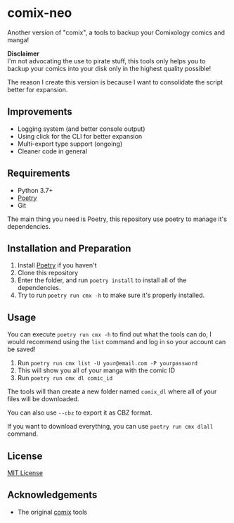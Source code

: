 # comix-neo

Another version of "comix", a tools to backup your Comixology comics and manga!

**Disclaimer**<br />
I'm not advocating the use to pirate stuff, this tools only helps you to backup your comics into your disk only in the highest quality possible!

The reason I create this version is because I want to consolidate the script better for expansion.

## Improvements
- Logging system (and better console output)
- Using click for the CLI for better expansion
- Multi-export type support (ongoing)
- Cleaner code in general

## Requirements
- Python 3.7+
- [Poetry](https://python-poetry.org/docs/)
- Git

The main thing you need is Poetry, this repository use poetry to manage it's dependencies.

## Installation and Preparation
1. Install [Poetry](https://python-poetry.org/docs/) if you haven't
2. Clone this repository
3. Enter the folder, and run `poetry install` to install all of the dependencies.
4. Try to run `poetry run cmx -h` to make sure it's properly installed.

## Usage
You can execute `poetry run cmx -h` to find out what the tools can do, I would recommend using the `list` command and log in so your account can be saved!

1. Run `poetry run cmx list -U your@email.com -P yourpassword`
2. This will show you all of your manga with the comic ID
3. Run `poetry run cmx dl comic_id`

The tools will than create a new folder named `comix_dl` where all of your files will be downloaded.

You can also use `--cbz` to export it as CBZ format.

If you want to download everything, you can use `poetry run cmx dlall` command.

## License
[MIT License](https://github.com/noaione/comix-neo/blob/master/LICENSE)

## Acknowledgements
- The original [comix](https://github.com/athrowaway2021/comix) tools
